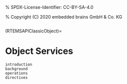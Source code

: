 % SPDX-License-Identifier: CC-BY-SA-4.0

% Copyright (C) 2020 embedded brains GmbH & Co. KG

```{index} object manipulation
```

(RTEMSAPIClassicObject)=

# Object Services

```{toctree}
introduction
background
operations
directives
```
